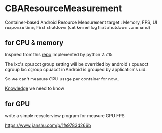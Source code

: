 # CBAResourceMeasurement
Container-based Android Resource Measurement
target : Memory, FPS, UI response time, First shutdown (cat kernel log first shutdown command)
## for CPU & memory
   Inspired from this [repo](https://github.com/moby/moby/blob/eb131c5383db8cac633919f82abad86c99bffbe5/cli/command/container/stats_helpers.go#L175-L188)
  Implemented by python 2.7.15

  The lxc's cpuacct group setting will be overrided by android's cpuacct cgroup
  lxc cgroup cpuacct in Android is grouped by application's uid.
  
  So we can't measure CPU usage per container for now..


  [Knowledge](https://hk.saowen.com/a/ae24edc5fd6546d47fcdbf38435d6e378a8cf6e778c14de1985eab803e0f949a) we need to know
## for GPU
write a simple recyclerview program for measure GPU FPS

https://www.jianshu.com/p/1fe9783d266b




